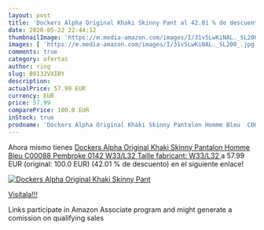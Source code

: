 ```yaml
---
layout: post
title: 'Dockers Alpha Original Khaki Skinny Pant al 42.01 % de descuento'
date: 2020-05-22 22:44:12
thumbnailImage: 'https://m.media-amazon.com/images/I/31v5LwKiNAL._SL200_.jpg'
images: [ 'https://m.media-amazon.com/images/I/31v5LwKiNAL._SL200_.jpg' ]
comments: true
category: ofertas
author: ring
slug: B013JVXIBY
description:
actualPrice: 57.99 EUR
currency: EUR
price: 57.99
comparePrice: 100.0 EUR
inStock: true
prodname: 'Dockers Alpha Original Khaki Skinny Pantalon Homme Bleu  C00088 Pembroke 0142   W33/L32  Taille fabricant: W33/L32 '
---
```


Ahora mismo tienes [Dockers Alpha Original Khaki Skinny Pantalon Homme Bleu  C00088 Pembroke 0142   W33/L32  Taille fabricant: W33/L32 ](https://www.amazon.fr/dp/B013JVXIBY/?tag=tolees0d-21) a 57.99 EUR (original: 100.0 EUR) (42.01 %  de descuento) en el siguiente enlace!

[![Dockers Alpha Original Khaki Skinny Pant](https://m.media-amazon.com/images/I/31v5LwKiNAL._SL200_.jpg)](https://www.amazon.fr/dp/B013JVXIBY/?tag=tolees0d-21)

[Visítala!!!](https://www.amazon.fr/dp/B013JVXIBY/?tag=tolees0d-21)

Links participate in Amazon Associate program and might generate a comission on qualifying sales
